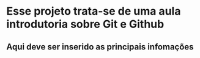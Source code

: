 # **Esse projeto trata-se de uma aula introdutoria sobre Git e Github**
## Aqui deve ser inserido as principais infomações 
